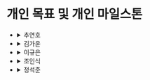 # 개인 목표 및 개인 마일스톤

- <details><summary>추연호</summary>

   ### 목표

   1. 대시보드 웹 애플리케이션(Web app)을 기획 및 디자인부터, 개발까지 담당하여 완성하기

   1. 기존 백엔드를 ExpressJS로 구성했을 때 느꼈던 구조를 잡는데 불편했던 경험과 TypeScript로 migration하면서 느낀 불편함을 NestJS를 사용하며 개선할 수 있는지 학습 및 적용하기

   1. API Gateway에서 Token 기반 인증을 적용하면서 확장가능한 MSA 구조 경험하기

   1. Adobe XD 또는 Figma 등 프로토타입 툴을 사용하여 컴포넌트 및 테마를 디자인하고, Storybook을 사용해 문서화한 디자인시스템을 개발하여 팀끼리 또는 앞으로 디자이너, 개발자가 협업하는데 도움이 되는 실전 경험 터득하기

      - Storybook의 다양한 addon들을 적용해보며 유용한 addon들 파악하기

      - CSS `box-shadow` 제대로 이해하기

   1. 데이터 시각화 - 리액트 차트 라이브러리를 사용하여 꺾은 선 차트, 막대 차트, 도넛 차트 만들기

      - 더 나아가서 직접 svg를 활용해 차트 구현해보기

   1. React에 웹소켓을 접목시켜 실시간 피드를 구현하는 방법을 터득하고, 블로그 글 작성하기

   1. 상태 관리 라이브러리(Redux or Recoil or MobX)를 각각 사용하여 토이 프로젝트를 해보고 비교하며 장단점 파악 및 마음에 드는 보일러플레이트 구성하기

   1. TypeScript + React 프로젝트에 ESLint + Prettier + husky 등을 적용한 나만의 react-app boilerplate를 구성하고(오픈소스화하고 블로그 글 작성하기), 팀 내 브랜치 및 Commit 규칙에 따라 GitLab으로 레포지토리 및 소스 코드를 깔끔하게 관리하기

   1. 이번 프로젝트를 하면서 새롭게 접한 기술이나 어려웠던 이슈 해결에 대해 문서화하기 (최소 5개)

   ### 마일 스톤

   #### M1- 1/12 (화)

   - [ ] Storybook을 활용한 컴포넌트 주도 개발 환경 구축 및 배포

   - [ ] Global style 및 테마 잡기

      - [ ] Fonts

      - [ ] Colors

   - [ ] 실시간 피드 컬럼 컴포넌트 구현 및 웹 소켓 적용하기

      - <details><summary>이미지</summary>

         ![개인-목표-및-개인-마일스톤-image-0](images/개인-목표-및-개인-마일스톤-image-0.png)

        </details>

   - [ ] 차트 라이브러리를 활용하여 OverviewChart 컴포넌트 구현하기

      - <details><summary>이미지</summary>

         ![개인-목표-및-개인-마일스톤-image-1](images/개인-목표-및-개인-마일스톤-image-1.png)

        </details>

   - <details><summary>KeywordList 컴포넌트 구현</summary>

      ![개인-목표-및-개인-마일스톤-image-2](images/개인-목표-및-개인-마일스톤-image-2.png)

           </details>

   - Keyword별 라우팅 구현

   - 데스크탑 레이아웃 잡기

   #### M3 - 1/29 (금)

   - <details><summary>Main 차트 컴포넌트 구현</summary>

      ![개인-목표-및-개인-마일스톤-image-3](images/개인-목표-및-개인-마일스톤-image-3.png)

     </details>

   - <details><summary>사이드바 컴포넌트 구현</summary>

      ![개인-목표-및-개인-마일스톤-image-4](images/개인-목표-및-개인-마일스톤-image-4.png)

     </details>

   - 실시간 피드 무한 스크롤(페이지네이션) 구현

   - 상태 관리 라이브러리를 사용하여 토이 프로젝트 및 비교

   - 인증 서버 구현

      - NestJS 학습

      - JWT 토큰 기반 일반 회원가입 및 로그인 (+ 이메일 인증) 구현

   - 로그인 폼 및 회원가입 구현

   - <details><summary>필터 컴포넌트 구현</summary>

      ![개인-목표-및-개인-마일스톤-image-5](images/개인-목표-및-개인-마일스톤-image-5.png)

     </details>

   - <details><summary>OverviewChart 컴포넌트의 도넛 그래프 구현하기</summary>

      ![개인-목표-및-개인-마일스톤-image-6](images/개인-목표-및-개인-마일스톤-image-6.png)

     </details>

   - <details><summary>막대 비교 그래프 컴포넌트 구현</summary>

      ![개인-목표-및-개인-마일스톤-image-7](images/개인-목표-및-개인-마일스톤-image-7.png)

     </details>

   - <details><summary>도넛 그래프 컴포넌트 구현</summary>

      ![개인-목표-및-개인-마일스톤-image-8](images/개인-목표-및-개인-마일스톤-image-8.png)

           </details>

   - <details><summary>인기 게시물 컴포넌트 구현</summary>

   - <details><summary>가장 많이 언급한 사용자 컴포넌트 구현</summary>

   - <details><summary>순위 테이블 컴포넌트 구현</summary>

   - <details><summary>연관어 지도 컴포넌트 구현</summary>

   #### M4 - 2/5 (금)

   - 리팩토링

   - 배포

  </details>

- <details><summary>김가윤</summary>

   #### __개인 목표__

   - 데이터 처리 중에서도 spark streaming을 활용한 실시간 데이터 가져오기 + DB 전달 기능 구현해보기

   - spark에서 전처리 기능을 사용하여 kafka에서 가져온 raw data 가공하여 keywordAPI에 전달하기

   - 이 두가지를 위해 kafka와 cassandra DB 사이에서 유실 없는(최대 20%의 유실) 데이터 파이프라인 구축하기

   - 개인 목표 달성을 위한 리스크는 데이터 처리에 대한 경험 부족으로, spark를 찾아보면서 공부했던 내용들 gitlab 데이터팀 repo에 1일 1commit 하기

   - 데이터팀 내 spark를 담당하지만, 앞단의 데이터 수집과 이후 DB저장까지 데이터 파이프라인의 전체적 흐름을 파악할 것. 나머지 데이터팀 팀원들과 협업하여 각자 맡은 부분이 어떻게 작동하는지와 어떻게 서로 연결하는지에 대해 웹개발 담당 팀원들에게 자신있게 설명할 수 있을 정도로 정확히 숙지할 것.

   #### __마일스톤__

   - M1 (1/8 금)

      1. 데이터 통합 처리를 위한 AWS서버 구축 및 환경설정하기(필요시)

      1. twitter api를 가져와서 spark streaming 기능 구현해보기(키워드 1개)

      1. spark streaming을 kafka consumer 서버로 연결해서 kafka에 저장되어 있는 data 가져오기(키워드 1개)

      1. cassandra DB와 연결하여 실시간으로 가져온 피드를 보내기(키워드 1개)

      1. 위 3가지를 구현하지 못했을 시 주말+중간발표(1/12)까지 날밤을 새서 끝내기

   - M2 (1/12 화)

      1. M1 완료를 1차 목표로 두고, 완료 시 spark에서 데이터 가공 시도해보기

      1. raw data를 어떤 필드를 사용하여 어떤 형태로 가공할 지 정의하기

      1. 데이터 가공 후 다시 cassandra DB에 저장 or keyword API로 통신하는 것 구현해보기

   - M3 (1/29 금)

      1. 데이터팀 twitter api 키워드 10개 시도

      1. 과거 3일 치 키워드 수집

      1. 과거 1주일 치 키워드 수집

      1. 과거 1달 치 키워드 수집

      1. 과거 3달 치 키워드 수집

      1. M2의 데이터 가공단계를 대시보드에서 보여주고 싶은 통계치 반영하여 완성하기

   - M4 (2/5 금)

      1. M3 완성하기 무조건!

      1. 오류/버그 수정

  </details>

- <details><summary>이규은</summary>

   #### 개인 목표

   - 올바른 데이터 모델링을 통해 빠른 데이터 CRUD가 가능하도록 하여 실시간성 확보

   - 복제된 데이터 유효성 검사 및 관리

   - 장애 발생 시에도 복제된 데이터 등을 통해 안정적으로 데이터를 공급

   - 데이터 파이프라인 전반적인 흐름을 이해하기 위해 꾸준히 공부하여 데이터팀 gitlab에 습득한 내용 commit

   - 대용량의 데이터가 들어와도 안정적으로 데이터를 저장하고 전달할 수 있도록 설계

   #### 개인 마일스톤

    M1

   - 데이터 모델링

   - keyspace, table 생성 완료

   - spark streaming과 통신 방법 명세

   - django와 통신 방법 명세

   - real-time에 필요한 api 구현

   M2

   - aws 프리티어에 cassandra DB 구축

   - 다른 부분들과 연결

   M3

   - spark와 통신 방법 명세

   - keywords에 필요한 api 구현

   - aws keyspace에 cassandra DB 구축

   - 데이터 마이그레이션

   M4

   - 복제 계수 관리

   - 복제 데이터 배치 관리

   - 일관성 레벨 관리

  </details>

- <details><summary>조인식</summary>

   ### 목표

   - 데이터 파이프라인의 구조를 이해하고, 설계에 필요한 프레임워크의 종류와 각 장단점을 파악하여 이를 프로젝트에 반영하겠다.

   - 성능 및 효율에 관련된 파라미터들을 파악하여 대용량 데이터에 대비한 확장성을 가지는 파이프라인을 구축하겠다.
(다양한 파라미터 및 분산된 서버 환경에서 테스트를 진행해 효율 및 확장성을 판단해볼 것)

   - 데이터파이프라인 구축 중 혼자 맡은 부분에 대해서는 타인에게 설명할 수 있을 정도로 익힐 것. 그 외의 부분이라도 의논이나 질문을 통해 최소 흐름 파악은 할 것

   - 결과물에 대해 피드백을 받는 것 외에 스스로도 속도와 유실률 등의 측면에서 평가해보겠다.

   - 위의 목표를 이루는 과정이 후에 도움이 될 수 있도록 기록을 남기겠다. (gitlab data processing repo 를 통해 정리)

      ### 마일스톤

   - M1 (1/8 금)

   1. 트위터 api 의 실시간 데이터를 수집부터 시각화까지 제공하기 위해 가장 기초적인 모델로 설계 후 spark streaming 과의 연동

   1. spark streaming 과의 연동을 위해 AWS 서버 환경 구축 ( 환경 제공이 늦어진다면 개인적으로라도 구축)

   1. 연동을 위한 명세를 정의

   1. 위 두 가지를 반드시 해내 중간 발표 전까지 실시간 피드에 대한 기능 테스트

   - M2 (1/12 화)

   1. M1에서의 미비점 보충

   1. 상황에 따라 데이터의 양 확장(키워드 개수) 또는 분산 환경(kafka broker/zookeeper 서버) 에서의 테스트

   1. 중간 발표 대비 프로젝트 전체 흐름 파악(코드 리뷰) 및 이전까지 개발한 부분에 대해 학습한 내용 재점검

   - M3 (1/29 금)

   1. 중간발표 후 피드백 반영

   1. 상황에 따라 데이터의 양 확장(키워드 개수) 또는 분산 환경(kafka broker/zookeeper 서버) 에서의 테스트

   1. spark 및 cassandra 관련 지식 습득

   - M4 (2/5 금)

   1. 그 동안의 테스트 결과를 토대로 최적의 환경을 프로젝트에 적용

   1. 마지막 정리 및 미흡점 보충

  </details>

- <details><summary>정석준</summary>

   #### 개인목표

   - 웹 개발 전반에 있어 백엔드 서버를 성공적으로 구축하여 프론트 서버나 다른 API 서버들과 맞물려 돌아가는 전체적인 시스템 이해하기
→ 아직 웹 전반에 대한 개념과 경험이 없다.
→ 장고 웹프레임워크를 기준으로 최대한 다양한 기능 구현을 시도해보며 각 기능을 구현하는 방식과 돌아가는 시스템을 이해할 수 있도록 노력하기
→ 시도하고 구현한 부분에 대해 문서로 정리해놓기

   - 다른 부분을 개발하는 개발자와 협업하여 약속된 REST API를 개발하고 성공적으로 전송할 수 있는 역량 갖추기
→ REST API에 대한 개념 이해 충분히 없음. 명세에 대해 다른 사람과 협업으로 의견을 맞춰본 경험 없음.
→ DRF을 기반으로 학습하여 하나의 REST API를 성공적으로 개발하는 흐름 익히기. 프론트 개발자와 함께 협업을 통해 해당 과정에서 필요한 사항들을 이해하고 경험을 정리하기.
또한 명세에 맞추어 모든 API가 계획대로 반영되었는지 테이블로 정리하기

   - HTTP나 Websocket과 같은 통신 전반에 대한 이해도를 높이기
→ HTTP 기본 전송 형태에 대해 개념적인 학습도 진행하고 WebSocket과 같은 부분에 있어서 django channels를 활용하여 최대한 많은 부분을 실제로 구현해본다. 실시간 처리에 있어 각 통신 규약별 기능에 대한 차이 이해하기

   - MSA구조를 구축하여 연동 부분에 있어 문제가 없이 잘 구축해낼 수 있는 능력 갖추기
→ MSA 이전에 애초에 기본 단일 구조에 대해서도 개발 경험이나 이해가 없음.
→ 개발 과정에서 순서대로 통일된 기능을 구현하고 나눌 수 있는 부분은 최대한 분리된 모듈로 구축해보며 두 방식 모두 이해할 수 있도록 시도해보기

   #### 마일스톤

   - M1 (1/8 금)

   1. 실시간 피드 API 서버 개발
1-1. 실시간 피드에 대한 REST API 명세 구축
1-2. DB에 새로 추가되는 트윗이 있으면 즉시 전송하는 기능 API 구현
1-3. 프론트에서 처음 요청이 들어오면 최근 순서의 트윗을 내보내는 기능 API 구현
1-4. 시간 순서가 과거인 추가적인 트윗 요청에 대해 추가로 페이징 등을 통해 API를 제공하는 기능 구현
1-5. 프론트와 연동하여 성공적으로 데이터 넘어가는 것 확인하기

   1. 카산드라 DB서버와 연결하여 원격 환경을 통해 장고 실시간 피드 API 서버에서 성공적으로 연동하는것 확인하기

   - M2 (1/12 화)

   1. 실시간 피드 API의 동일한 기능을 웹소켓으로 전환하여 실시간 처리 구축

   1. 더욱 다양한 키워드에 대해서도 안정적이게 실시간 피드 API를 제공할 수 있도록 구현

   1. API Gateway 구축 기술스택 확정하기(Amazon API Gateway, Nginx for API Gateway, uwsgi, daphne OR Client단에서의 configuration을 통한 proxy)

   - M3 (1/29 금)

   1. 트렌드 API 서버 성공적으로 구축하기
1-1. 데이터 영역에서 넘어오는 필터링된 정보를 성공적으로 가져오기
1-2. 프론트에서 보내는 요청의 범위에 맞는 API를 제공할 수 있는 기능 구현하기

   1. MSA 구조를 구축하여 기능별로 서버들이 올바르게 독립적으로 작동하도록 구현하기

   - M4 (2/5 금)

   1. 실시간 처리에 있어 웹소켓과 HTTP 형식의 성능, 부하 차이 확인하기

   1. API 서버에서 접근권한에 따라 허가된 데이터만 제공하는 인증 확인 기능 구현

   1. API Gateway와 API서버를 연결하여 스케일 구조에 대해 더욱 짜임새 있는 MSA 구축하기

  </details>



